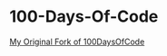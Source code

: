 # 100-Days-Of-Code

[My Original Fork of 100DaysOfCode](https://github.com/omicreativedev/100-days-of-code-kallaway)
